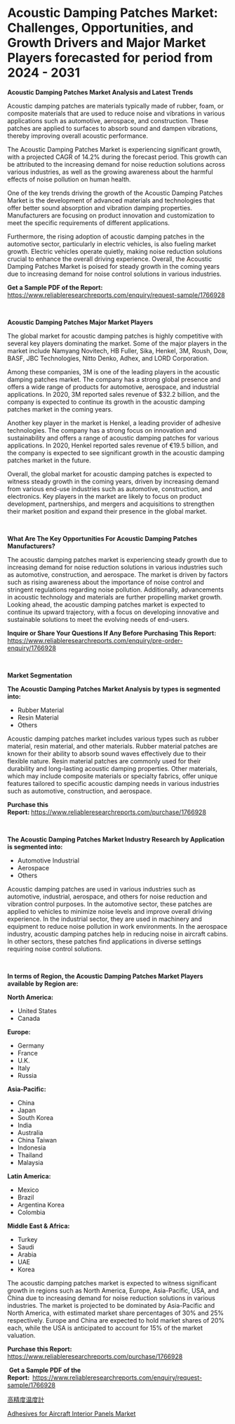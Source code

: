 <p><h1>Acoustic Damping Patches Market: Challenges, Opportunities, and Growth Drivers and Major Market Players forecasted for period from 2024 - 2031</h1></p><p><strong>Acoustic Damping Patches Market Analysis and Latest Trends</strong></p>
<p><p>Acoustic damping patches are materials typically made of rubber, foam, or composite materials that are used to reduce noise and vibrations in various applications such as automotive, aerospace, and construction. These patches are applied to surfaces to absorb sound and dampen vibrations, thereby improving overall acoustic performance.</p><p>The Acoustic Damping Patches Market is experiencing significant growth, with a projected CAGR of 14.2% during the forecast period. This growth can be attributed to the increasing demand for noise reduction solutions across various industries, as well as the growing awareness about the harmful effects of noise pollution on human health.</p><p>One of the key trends driving the growth of the Acoustic Damping Patches Market is the development of advanced materials and technologies that offer better sound absorption and vibration damping properties. Manufacturers are focusing on product innovation and customization to meet the specific requirements of different applications.</p><p>Furthermore, the rising adoption of acoustic damping patches in the automotive sector, particularly in electric vehicles, is also fueling market growth. Electric vehicles operate quietly, making noise reduction solutions crucial to enhance the overall driving experience. Overall, the Acoustic Damping Patches Market is poised for steady growth in the coming years due to increasing demand for noise control solutions in various industries.</p></p>
<p><strong>Get a Sample PDF of the Report:&nbsp;</strong> <a href="https://www.reliableresearchreports.com/enquiry/request-sample/1766928">https://www.reliableresearchreports.com/enquiry/request-sample/1766928</a></p>
<p>&nbsp;</p>
<p><strong>Acoustic Damping Patches Major Market Players</strong></p>
<p><p>The global market for acoustic damping patches is highly competitive with several key players dominating the market. Some of the major players in the market include Namyang Novitech, HB Fuller, Sika, Henkel, 3M, Roush, Dow, BASF, JBC Technologies, Nitto Denko, Adhex, and LORD Corporation.</p><p>Among these companies, 3M is one of the leading players in the acoustic damping patches market. The company has a strong global presence and offers a wide range of products for automotive, aerospace, and industrial applications. In 2020, 3M reported sales revenue of $32.2 billion, and the company is expected to continue its growth in the acoustic damping patches market in the coming years.</p><p>Another key player in the market is Henkel, a leading provider of adhesive technologies. The company has a strong focus on innovation and sustainability and offers a range of acoustic damping patches for various applications. In 2020, Henkel reported sales revenue of €19.5 billion, and the company is expected to see significant growth in the acoustic damping patches market in the future.</p><p>Overall, the global market for acoustic damping patches is expected to witness steady growth in the coming years, driven by increasing demand from various end-use industries such as automotive, construction, and electronics. Key players in the market are likely to focus on product development, partnerships, and mergers and acquisitions to strengthen their market position and expand their presence in the global market.</p></p>
<p>&nbsp;</p>
<p><strong>What Are The Key Opportunities For Acoustic Damping Patches Manufacturers?</strong></p>
<p><p>The acoustic damping patches market is experiencing steady growth due to increasing demand for noise reduction solutions in various industries such as automotive, construction, and aerospace. The market is driven by factors such as rising awareness about the importance of noise control and stringent regulations regarding noise pollution. Additionally, advancements in acoustic technology and materials are further propelling market growth. Looking ahead, the acoustic damping patches market is expected to continue its upward trajectory, with a focus on developing innovative and sustainable solutions to meet the evolving needs of end-users.</p></p>
<p><strong>Inquire or Share Your Questions If Any Before Purchasing This Report:</strong> <a href="https://www.reliableresearchreports.com/enquiry/pre-order-enquiry/1766928">https://www.reliableresearchreports.com/enquiry/pre-order-enquiry/1766928</a></p>
<p>&nbsp;</p>
<p><strong>Market Segmentation</strong></p>
<p><strong>The Acoustic Damping Patches Market Analysis by types is segmented into:</strong></p>
<p><ul><li>Rubber Material</li><li>Resin Material</li><li>Others</li></ul></p>
<p><p>Acoustic damping patches market includes various types such as rubber material, resin material, and other materials. Rubber material patches are known for their ability to absorb sound waves effectively due to their flexible nature. Resin material patches are commonly used for their durability and long-lasting acoustic damping properties. Other materials, which may include composite materials or specialty fabrics, offer unique features tailored to specific acoustic damping needs in various industries such as automotive, construction, and aerospace.</p></p>
<p><strong>Purchase this Report:&nbsp;</strong><a href="https://www.reliableresearchreports.com/purchase/1766928">https://www.reliableresearchreports.com/purchase/1766928</a></p>
<p>&nbsp;</p>
<p><strong>The Acoustic Damping Patches Market Industry Research by Application is segmented into:</strong></p>
<p><ul><li>Automotive Industrial</li><li>Aerospace</li><li>Others</li></ul></p>
<p><p>Acoustic damping patches are used in various industries such as automotive, industrial, aerospace, and others for noise reduction and vibration control purposes. In the automotive sector, these patches are applied to vehicles to minimize noise levels and improve overall driving experience. In the industrial sector, they are used in machinery and equipment to reduce noise pollution in work environments. In the aerospace industry, acoustic damping patches help in reducing noise in aircraft cabins. In other sectors, these patches find applications in diverse settings requiring noise control solutions.</p></p>
<p>&nbsp;</p>
<p><strong>In terms of Region, the Acoustic Damping Patches Market Players available by Region are:</strong></p>
<p>
    <p> <strong> North America: </strong>
        <ul>
            <li>United States</li>
            <li>Canada</li>
        </ul>
        </p> 
    <p> <strong> Europe: </strong>
        <ul>
            <li>Germany</li>
            <li>France</li>
            <li>U.K.</li>
            <li>Italy</li>
            <li>Russia</li>
        </ul>
        </p> 
    <p> <strong> Asia-Pacific: </strong>
        <ul>
            <li>China</li>
            <li>Japan</li>
            <li>South Korea</li>
            <li>India</li>
            <li>Australia</li>
            <li>China Taiwan</li>
            <li>Indonesia</li>
            <li>Thailand</li>
            <li>Malaysia</li>
        </ul>
        </p> 
    <p> <strong> Latin America: </strong>
        <ul>
            <li>Mexico</li>
            <li>Brazil</li>
            <li>Argentina Korea</li>
            <li>Colombia</li>
        </ul>
        </p> 
    <p> <strong> Middle East & Africa: </strong>
        <ul>
            <li>Turkey</li>
            <li>Saudi</li>
            <li>Arabia</li>
            <li>UAE</li>
            <li>Korea</li>
        </ul>
    </p>
    </p>
<p><p>The acoustic damping patches market is expected to witness significant growth in regions such as North America, Europe, Asia-Pacific, USA, and China due to increasing demand for noise reduction solutions in various industries. The market is projected to be dominated by Asia-Pacific and North America, with estimated market share percentages of 30% and 25% respectively. Europe and China are expected to hold market shares of 20% each, while the USA is anticipated to account for 15% of the market valuation.</p></p>
<p><strong>Purchase this Report: </strong><a href="https://www.reliableresearchreports.com/purchase/1766928">https://www.reliableresearchreports.com/purchase/1766928</a></p>
<p>&nbsp;<strong>Get a Sample PDF of the Report:&nbsp;&nbsp;</strong><a href="https://www.reliableresearchreports.com/enquiry/request-sample/1766928">https://www.reliableresearchreports.com/enquiry/request-sample/1766928</a></p>
<p><strong></strong></p>
<p><p><a href="https://github.com/mreklxf44233/Market-Research-Report-List-1/blob/main/9479200728.md">高精度温度計</a></p><p><a href="https://github.com/CliffMedina6/Market-Research-Report-List-3/blob/main/adhesives-for-aircraft-interior-panels-market.md">Adhesives for Aircraft Interior Panels Market</a></p></p>